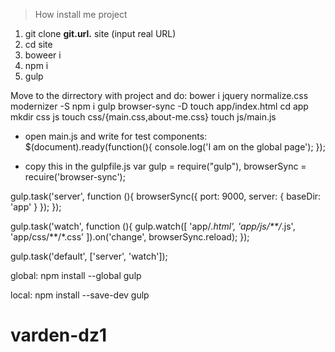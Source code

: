 > How install me project 

1. git clone __git.url.__ site (input real URL)
2. cd site
3. boweer i
4. npm i
5. gulp


Move to the dirrectory with project and do:
bower i jquery normalize.css modernizer -S
npm i gulp browser-sync -D
touch app/index.html
cd app
mkdir css js
touch css/{main.css,about-me.css}
touch js/main.js
- open main.js and write for test components:
	$(document).ready(function(){
	console.log('I am on the global page');
	});

- copy this in the gulpfile.js
var gulp = require("gulp"),
	browserSync = recuire('browser-sync');

gulp.task('server', function (){
	browserSync({
		port: 9000,
		server: {
			baseDir: 'app'
		}
	});
});

gulp.task('watch', function (){
	gulp.watch([
		'app/*.html',
		'app/js/**/*.js',
		'app/css/**/*.css'
	]).on('change', browserSync.reload);
});

gulp.task('default', ['server', 'watch']);



<!-- install gulp -->
global:
npm install --global gulp

local:
npm install --save-dev gulp

# varden-dz1
